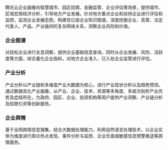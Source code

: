 腾讯云企业画像向智慧城市、园区招商、金融监管、企业评估等场景，提供城市、区域宏观经济分析，引导地方产业发展。针对地方重点企业和扶持企业进行评估和监控，监测企业发展态势。构建百亿级企业知识图谱，深度挖掘企业、高管、法定代表人、产品、产业链间的复杂网络关系，洞察企业风险和价值。

### 企业图谱
对目标企业进行全息洞察，提供企业基础信息查询，同时从企业发展、风险、活跃度等方面，综合量化企业指标，对地方企业准入、已入驻企业监管进行评估。

### 产业分析
产业分析以产业链和多维度产业大数据为核心，进行产业现状分析以及趋势预测。通过数据具化产业画像，从产业、企业、技术、资源等多角度、多层次剖析产业优势及症结所在，为政府、园区、企业、投资机构等用户提供产业洞察、产业链分析及招商引资等创新服务。

### 企业舆情
基于全网舆情信息搜集，结合大数据处理能力，利用自然语言处理技术，以企业实体为维度进行舆论热点发现、事件分析与监控、企业负面或敏感信息预警推送等舆情服务。
